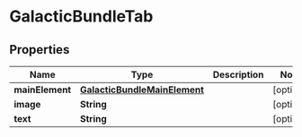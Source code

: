 

# GalacticBundleTab


## Properties

| Name | Type | Description | Notes |
|------------ | ------------- | ------------- | -------------|
|**mainElement** | [**GalacticBundleMainElement**](GalacticBundleMainElement.md) |  |  [optional] |
|**image** | **String** |  |  [optional] |
|**text** | **String** |  |  [optional] |



